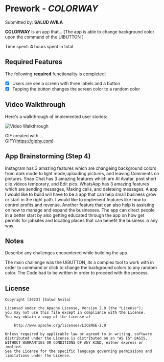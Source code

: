 # Prework - *COLORWAY*

Submitted by: **SALUD AVILA**

**COLORWAY** is an app that... [The app is able to change background color upon the command of the UIBUTTON ] 

Time spent: **4** hours spent in total

## Required Features

The following **required** functionality is completed:

- [x] Users are see a screen with three labels and a button
- [x] Tapping the button changes the screen color to a random color
 
## Video Walkthrough

Here's a walkthrough of implemented user stories:

<img src='https://media.giphy.com/media/bntLnIGiRjVyHpJ1QN/giphy.gif' title='Video Walkthrough' width='' alt='Video Walkthrough' /> 

<!-- Replace this with whatever GIF tool you used! -->
GIF created with ...  
GIFY(https://giphy.com)
<!-- Recommended tools:
[Kap](https://getkap.co/) for macOS
[ScreenToGif](https://www.screentogif.com/) for Windows
[peek](https://github.com/phw/peek) for Linux. -->

## App Brainstorming (Step 4)
Instagram has 3 amazing features which are changeing background colors from dark mode to light mode,uploading pictures, and leaving Comments on pictures. 
Snap Chat has 3 amazing features which are AI Avatar, post short clip videos temporary, and Edit pics. 
WhatsApp has 3 amazing features which are sending messages, Making calls, and deleteing messages.
A app I would like to build will have to be a app that can help small business grow or start in the right path. I would like to implement features like how to control profits and revenue. Another feature that can also help is assisting on how to manage and expand the businesses. The app can direct people in a better start by also getting educated through the app on how get permits for jobsites and locating places that can benefit the business in any way.



## Notes

Describe any challenges encountered while building the app.

The main challenge was the UIBUTTON, its a complex tool to work with in order to command or click to change the background colors to any random color. The Code had to be written in order to proceed with the process. 
## License

    Copyright [2023] [Salud Avila]

    Licensed under the Apache License, Version 2.0 (the "License");
    you may not use this file except in compliance with the License.
    You may obtain a copy of the License at

        http://www.apache.org/licenses/LICENSE-2.0

    Unless required by applicable law or agreed to in writing, software
    distributed under the License is distributed on an "AS IS" BASIS,
    WITHOUT WARRANTIES OR CONDITIONS OF ANY KIND, either express or implied.
    See the License for the specific language governing permissions and
    limitations under the License.
